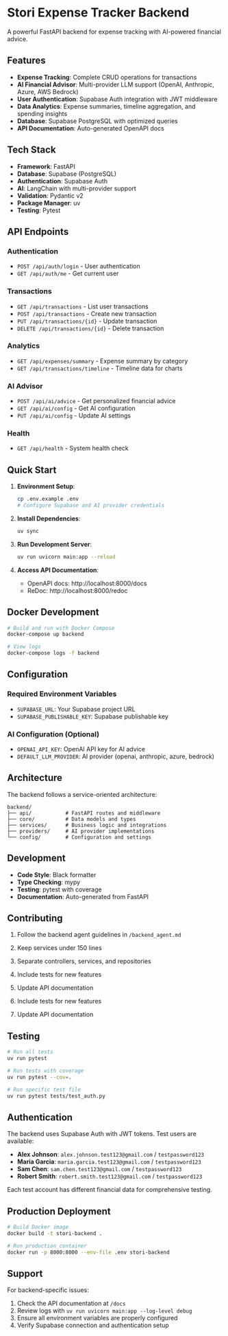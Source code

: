 # Stori Expense Tracker Backend

A powerful FastAPI backend for expense tracking with AI-powered financial advice.

## Features

- **Expense Tracking**: Complete CRUD operations for transactions
- **AI Financial Advisor**: Multi-provider LLM support (OpenAI, Anthropic, Azure, AWS Bedrock)
- **User Authentication**: Supabase Auth integration with JWT middleware
- **Data Analytics**: Expense summaries, timeline aggregation, and spending insights
- **Database**: Supabase PostgreSQL with optimized queries
- **API Documentation**: Auto-generated OpenAPI docs

## Tech Stack

- **Framework**: FastAPI
- **Database**: Supabase (PostgreSQL)
- **Authentication**: Supabase Auth
- **AI**: LangChain with multi-provider support
- **Validation**: Pydantic v2
- **Package Manager**: uv
- **Testing**: Pytest

## API Endpoints

### Authentication

- `POST /api/auth/login` - User authentication
- `GET /api/auth/me` - Get current user

### Transactions

- `GET /api/transactions` - List user transactions
- `POST /api/transactions` - Create new transaction
- `PUT /api/transactions/{id}` - Update transaction
- `DELETE /api/transactions/{id}` - Delete transaction

### Analytics

- `GET /api/expenses/summary` - Expense summary by category
- `GET /api/transactions/timeline` - Timeline data for charts

### AI Advisor

- `POST /api/ai/advice` - Get personalized financial advice
- `GET /api/ai/config` - Get AI configuration
- `PUT /api/ai/config` - Update AI settings

### Health

- `GET /api/health` - System health check

## Quick Start

1. **Environment Setup**:

   ```bash
   cp .env.example .env
   # Configure Supabase and AI provider credentials
   ```

2. **Install Dependencies**:

   ```bash
   uv sync
   ```

3. **Run Development Server**:

   ```bash
   uv run uvicorn main:app --reload
   ```

4. **Access API Documentation**:
   - OpenAPI docs: http://localhost:8000/docs
   - ReDoc: http://localhost:8000/redoc

## Docker Development

```bash
# Build and run with Docker Compose
docker-compose up backend

# View logs
docker-compose logs -f backend
```

## Configuration

### Required Environment Variables

- `SUPABASE_URL`: Your Supabase project URL
- `SUPABASE_PUBLISHABLE_KEY`: Supabase publishable key

### AI Configuration (Optional)

- `OPENAI_API_KEY`: OpenAI API key for AI advice
- `DEFAULT_LLM_PROVIDER`: AI provider (openai, anthropic, azure, bedrock)

## Architecture

The backend follows a service-oriented architecture:

```
backend/
├── api/           # FastAPI routes and middleware
├── core/          # Data models and types
├── services/      # Business logic and integrations
├── providers/     # AI provider implementations
└── config/        # Configuration and settings
```

## Development

- **Code Style**: Black formatter
- **Type Checking**: mypy
- **Testing**: pytest with coverage
- **Documentation**: Auto-generated from FastAPI

## Contributing

1. Follow the backend agent guidelines in `/backend_agent.md`
2. Keep services under 150 lines
3. Separate controllers, services, and repositories
4. Include tests for new features
5. Update API documentation

6. Include tests for new features
7. Update API documentation

## Testing

```bash
# Run all tests
uv run pytest

# Run tests with coverage
uv run pytest --cov=.

# Run specific test file
uv run pytest tests/test_auth.py
```

## Authentication

The backend uses Supabase Auth with JWT tokens. Test users are available:

- **Alex Johnson**: `alex.johnson.test123@gmail.com` / `testpassword123`
- **Maria Garcia**: `maria.garcia.test123@gmail.com` / `testpassword123`
- **Sam Chen**: `sam.chen.test123@gmail.com` / `testpassword123`
- **Robert Smith**: `robert.smith.test123@gmail.com` / `testpassword123`

Each test account has different financial data for comprehensive testing.

## Production Deployment

```bash
# Build Docker image
docker build -t stori-backend .

# Run production container
docker run -p 8000:8000 --env-file .env stori-backend
```

## Support

For backend-specific issues:

1. Check the API documentation at `/docs`
2. Review logs with `uv run uvicorn main:app --log-level debug`
3. Ensure all environment variables are properly configured
4. Verify Supabase connection and authentication setup
